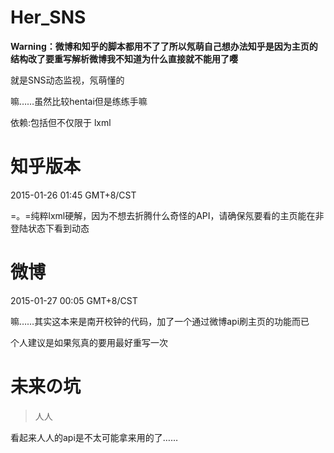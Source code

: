 # Her_SNS

**Warning：微博和知乎的脚本都用不了了所以氖萌自己想办法知乎是因为主页的结构改了要重写解析微博我不知道为什么直接就不能用了嘤**

就是SNS动态监视，氖萌懂的

嘛……虽然比较hentai但是练练手嘛

依赖:包括但不仅限于 lxml

知乎版本
===============================

2015-01-26 01:45 GMT+8/CST

=。=纯粹lxml硬解，因为不想去折腾什么奇怪的API，请确保氖要看的主页能在非登陆状态下看到动态

微博
============================
2015-01-27 00:05 GMT+8/CST

嘛……其实这本来是南开校钟的代码，加了一个通过微博api刷主页的功能而已

个人建议是如果氖真的要用最好重写一次

未来の坑
========================
>人人

看起来人人的api是不太可能拿来用的了……

